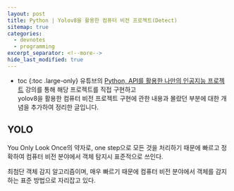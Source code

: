 ```yaml
---
layout: post
title: Python | Yolov8을 활용한 컴퓨터 비전 프로젝트(Detect)
sitemap: true
categories:
  - devnotes
  - programming 
excerpt_separator: <!--more-->
hide_last_modified: true
---
```

* toc
{:toc .large-only}
유튜브의 [Python, API를 활용한 나만의 인공지능 프로젝트](https://www.youtube.com/watch?v=7ayhcfiql54) 강의를 통해 해당 프로젝트를 직접 구현하고<br> yolov8을 활용한 컴퓨터 비전 프로젝트 구현에 관한 내용과 몰랐던 부분에 대한 개념을 추가하여 정리한 글입니다.

<!--more-->

## YOLO

You Only Look Once의 약자로, one step으로 모든 것을 처리하기 때문에 빠르고 정확하여 컴퓨터 비전 분야에서 객체 탐지시 표준적으로 쓰인다. 

최첨단 객체 감지 알고리즘이며, 매우 빠르기 때문에 컴퓨터 비전 분야에서 객체를 감지하는 표준 방법으로 자리잡고 있다.
